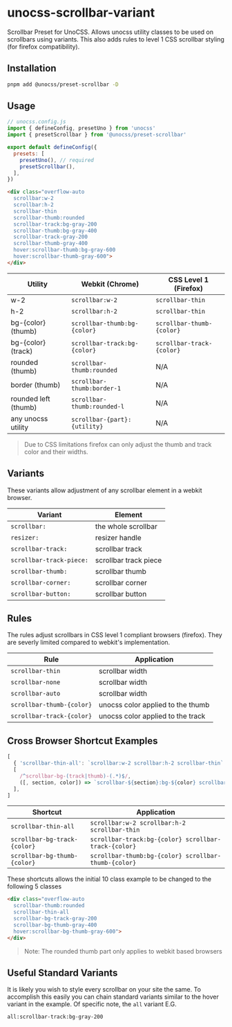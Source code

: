 # unocss-scrollbar-variant

Scrollbar Preset for UnoCSS. Allows unocss utility classes to be used on scrollbars using variants. This also adds rules to level 1 CSS scrollbar styling (for firefox compatibility).

## Installation

```bash
pnpm add @unocss/preset-scrollbar -D
```

## Usage

```js
// unocss.config.js
import { defineConfig, presetUno } from 'unocss'
import { presetScrollbar } from '@unocss/preset-scrollbar'

export default defineConfig({
  presets: [
    presetUno(), // required
    presetScrollbar(),
  ],
})
```

```html
<div class="overflow-auto
  scrollbar:w-2
  scrollbar:h-2
  scrollbar-thin
  scrollbar-thumb:rounded
  scrollbar-track:bg-gray-200
  scrollbar-thumb:bg-gray-400
  scrollbar-track-gray-200
  scrollbar-thumb-gray-400
  hover:scrollbar-thumb:bg-gray-600
  hover:scrollbar-thumb-gray-600">
</div>
```

Utility              | Webkit (Chrome)              | CSS Level 1 (Firefox)
-------------------- | ---------------------------- | ---------------------
w-2                  | `scrollbar:w-2`              | `scrollbar-thin`
h-2                  | `scrollbar:h-2`              | `scrollbar-thin`
bg-{color} (thumb)   | `scrollbar-thumb:bg-{color}` | `scrollbar-thumb-{color}`
bg-{color} (track)   | `scrollbar-track:bg-{color}` | `scrollbar-track-{color}`
rounded   (thumb)    | `scrollbar-thumb:rounded`    | N/A
border (thumb)       | `scrollbar-thumb:border-1`   | N/A
rounded left (thumb) | `scrollbar-thumb:rounded-l`  | N/A
any unocss utility   | `scrollbar-{part}:{utility}` | N/A

> Due to CSS limitations firefox can only adjust the thumb and track color and their widths.

## Variants

These variants allow adjustment of any scrollbar element in a webkit browser.

Variant                  | Element
------------------------ | -------------------
`scrollbar:`             | the whole scrollbar
`resizer:`               | resizer handle
`scrollbar-track:`       | scrollbar track
`scrollbar-track-piece:` | scrollbar track piece
`scrollbar-thumb:`       | scrollbar thumb
`scrollbar-corner:`      | scrollbar corner
`scrollbar-button:`      | scrollbar button

## Rules

The rules adjust scrollbars in CSS level 1 compliant browsers (firefox). They are severly limited compared to webkit's implementation.

Rule                      | Application
------------------------- | ---------------
`scrollbar-thin`          | scrollbar width
`scrollbar-none`          | scrollbar width
`scrollbar-auto`          | scrollbar width
`scrollbar-thumb-{color}` | unocss color applied to the thumb
`scrollbar-track-{color}` | unocss color applied to the track

## Cross Browser Shortcut Examples

```js
[
  { 'scrollbar-thin-all': `scrollbar:w-2 scrollbar:h-2 scrollbar-thin` },
  [
    /^scrollbar-bg-(track|thumb)-(.*)$/,
    ([, section, color]) => `scrollbar-${section}:bg-${color} scrollbar-${section}-${color}`
  ],
]
```

Shortcut                     | Application
---------------------------- | -----------
`scrollbar-thin-all`         | `scrollbar:w-2 scrollbar:h-2 scrollbar-thin`
`scrollbar-bg-track-{color}` | `scrollbar-track:bg-{color} scrollbar-track-{color}`
`scrollbar-bg-thumb-{color}` | `scrollbar-thumb:bg-{color} scrollbar-thumb-{color}`

These shortcuts allows the initial 10 class example to be changed to the following 5 classes

```html
<div class="overflow-auto
  scrollbar-thumb:rounded
  scrollbar-thin-all
  scrollbar-bg-track-gray-200
  scrollbar-bg-thumb-gray-400
  hover:scrollbar-bg-thumb-gray-600">
</div>
```

> Note: The rounded thumb part only applies to webkit based browsers


## Useful Standard Variants

It is likely you wish to style every scrollbar on your site the same. To accomplish this easily you can chain standard variants similar to the hover variant in the example. Of specific note, the `all` variant E.G.

`all:scrollbar-track:bg-gray-200`